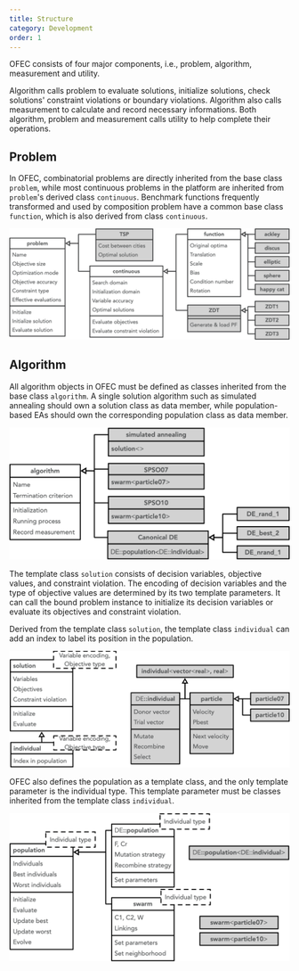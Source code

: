 ```yaml
---
title: Structure
category: Development
order: 1
---
```

OFEC consists of four major components, i.e., problem, algorithm, measurement and utility. 

<object data="../../images/OFEC_component_diagram.svg" type="image/svg+xml"></object>

Algorithm calls problem to evaluate solutions, initialize solutions, check solutions' constraint violations or boundary violations. Algorithm also calls measurement to calculate and record necessary informations. Both algorithm, problem and measurement calls utility to help complete their operations.

## Problem
In OFEC, combinatorial problems are directly inherited from the base class `problem`, while most continuous problems in the platform are inherited from `problem`'s derived class `continuous`. Benchmark functions frequently transformed and used by composition problem have a common base class `function`, which is also derived from class `continuous`.

<img src="../../images/Structure_Problem.png" width="700">

## Algorithm
All algorithm objects in OFEC must be defined as classes inherited from the base class `algorithm`. A single solution algorithm such as simulated annealing should own a solution class as data member, while population-based EAs should own the corresponding population class as data member.

<img src="../../images/Structure_Algorithm.png" width="600">

The template class `solution` consists of decision variables, objective values, and constraint violation. The encoding of decision variables and the type of objective values are determined by its two template parameters. It can call the bound problem instance to initialize its decision variables or evaluate its objectives and constraint violation.

Derived from the template class `solution`, the template class `individual` can add an index to label its position in the population.

<img src="../../images/Structure_Individual.png" width="650">

OFEC also defines the population as a template class, and the only template parameter is the individual type. This template parameter must be classes inherited from the template class `individual`.

<img src="../../images/Structure_Population.png" width="650">